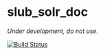 slub_solr_doc
=============

*Under development, do not use.*

[![Build Status](https://travis-ci.org/chrode/slub_solr_doc.svg?branch=master)](https://travis-ci.org/chrode/slub_solr_doc)
